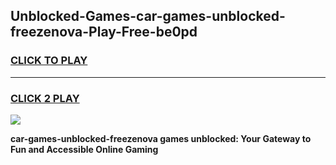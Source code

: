 
## Unblocked-Games-car-games-unblocked-freezenova-Play-Free-be0pd
<h3>
<a href="https://premium76.site?title=car-games-unblocked-freezenova&ref=20A">CLICK TO PLAY</a></h3>
<hr>

<h3>
<a href="https://premium76.site?title=car-games-unblocked-freezenova&ref=20A">CLICK 2 PLAY</a>
  
</h3>

<a href="https://premium76.site?title=car-games-unblocked-freezenova&ref=20A"><img src="https://clearcache.store/games.png"></a>


**car-games-unblocked-freezenova games unblocked: Your Gateway to Fun and Accessible Online Gaming**
